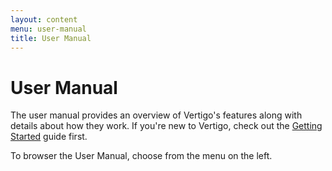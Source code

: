 ```yaml
---
layout: content
menu: user-manual
title: User Manual
---
```


# User Manual

The user manual provides an overview of Vertigo's features along with details about how they work. If you're new to Vertigo, check out the [Getting Started](/getting-started) guide first.

To browser the User Manual, choose from the menu on the left.